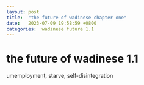 ```yaml
---
layout: post
title:  "the future of wadinese chapter one"
date:   2023-07-09 19:58:59 +0800
categories:  wadinese future 1.1
---
```


# the future of wadinese 1.1

umemployment, starve, self-disintegration  
